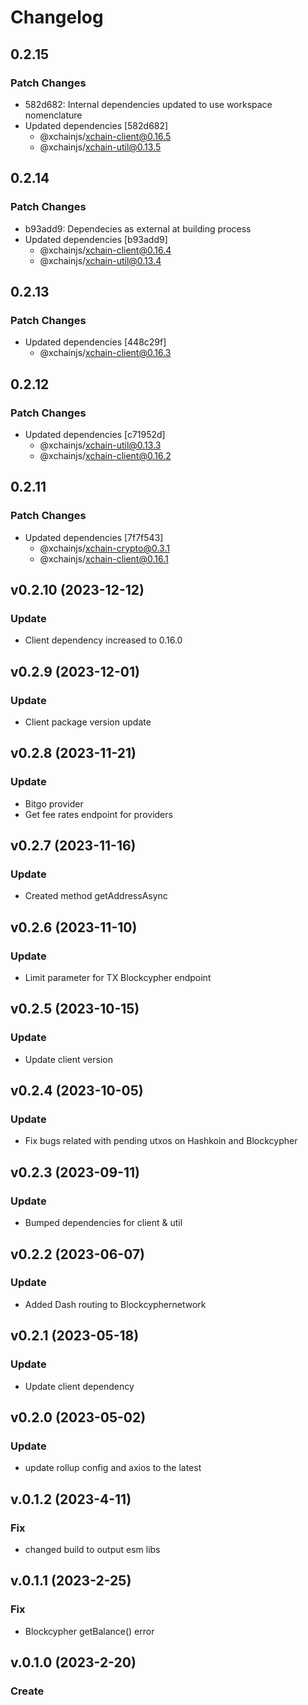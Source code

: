 # Changelog

## 0.2.15

### Patch Changes

- 582d682: Internal dependencies updated to use workspace nomenclature
- Updated dependencies [582d682]
  - @xchainjs/xchain-client@0.16.5
  - @xchainjs/xchain-util@0.13.5

## 0.2.14

### Patch Changes

- b93add9: Dependecies as external at building process
- Updated dependencies [b93add9]
  - @xchainjs/xchain-client@0.16.4
  - @xchainjs/xchain-util@0.13.4

## 0.2.13

### Patch Changes

- Updated dependencies [448c29f]
  - @xchainjs/xchain-client@0.16.3

## 0.2.12

### Patch Changes

- Updated dependencies [c71952d]
  - @xchainjs/xchain-util@0.13.3
  - @xchainjs/xchain-client@0.16.2

## 0.2.11

### Patch Changes

- Updated dependencies [7f7f543]
  - @xchainjs/xchain-crypto@0.3.1
  - @xchainjs/xchain-client@0.16.1

## v0.2.10 (2023-12-12)

### Update

- Client dependency increased to 0.16.0

## v0.2.9 (2023-12-01)

### Update

- Client package version update

## v0.2.8 (2023-11-21)

### Update

- Bitgo provider
- Get fee rates endpoint for providers

## v0.2.7 (2023-11-16)

### Update

- Created method getAddressAsync

## v0.2.6 (2023-11-10)

### Update

- Limit parameter for TX Blockcypher endpoint

## v0.2.5 (2023-10-15)

### Update

- Update client version

## v0.2.4 (2023-10-05)

### Update

- Fix bugs related with pending utxos on Hashkoin and Blockcypher

## v0.2.3 (2023-09-11)

### Update

- Bumped dependencies for client & util

## v0.2.2 (2023-06-07)

### Update

- Added Dash routing to Blockcyphernetwork

## v0.2.1 (2023-05-18)

### Update

- Update client dependency

## v0.2.0 (2023-05-02)

### Update

- update rollup config and axios to the latest

## v.0.1.2 (2023-4-11)

### Fix

- changed build to output esm libs

## v.0.1.1 (2023-2-25)

### Fix

- Blockcypher getBalance() error

## v.0.1.0 (2023-2-20)

### Create
